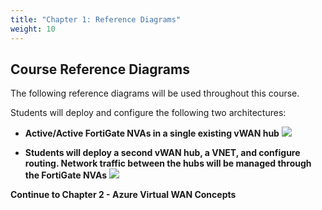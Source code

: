 ```yaml
---
title: "Chapter 1: Reference Diagrams"
weight: 10
---
```



## Course Reference Diagrams

The following reference diagrams will be used throughout this course.

Students will deploy and configure the following two architectures:

- **Active/Active FortiGate NVAs in a single existing vWAN hub**
![](./images/1_1-az-vwan-single-hub-ra.PNG)


- **Students will deploy a second vWAN hub, a VNET, and configure routing.  Network traffic between the hubs will be managed through the FortiGate NVAs**
![](./images/1_1-az-vwan-second-hub-ra.PNG)

**Continue to Chapter 2 - Azure Virtual WAN Concepts**